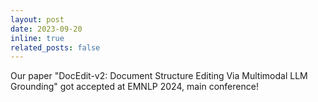 ```yaml
---
layout: post
date: 2023-09-20
inline: true
related_posts: false
---
```


Our paper "DocEdit-v2: Document Structure Editing Via Multimodal LLM Grounding" got accepted at EMNLP 2024, main conference!